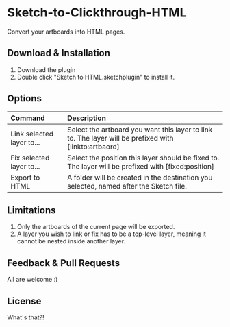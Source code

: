 # Sketch-to-Clickthrough-HTML

Convert your artboards into HTML pages.


## Download & Installation

1. Download the plugin
2. Double click "Sketch to HTML.sketchplugin" to install it.



## Options

| Command                   | Description |
|:------------------------- |:----------------------------------------------------|
| Link selected layer to... | Select the artboard you want this layer to link to. The layer will be prefixed with [linkto:artbaord] |
| Fix selected layer to...  | Select the position this layer should be fixed to. The layer will be prefixed with [fixed:position] |
| Export to HTML            | A folder will be created in the destination you selected, named after the Sketch file. |


## Limitations

1. Only the artboards of the current page will be exported.
2. A layer you wish to link or fix has to be a top-level layer, meaning it cannot be nested inside another layer.

## Feedback & Pull Requests

All are welcome  :)


## License

What's that?!

